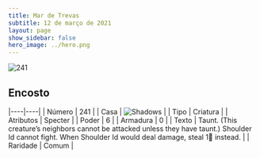 ```yaml
---
title: Mar de Trevas
subtitle: 12 de março de 2021
layout: page
show_sidebar: false
hero_image: ../hero.png
---
```


![241](https://cdn.keyforgegame.com/media/card_front/pt/496_241_35MXF3FCX57C_pt.png)

## Encosto

|----|----|
| Número | 241 |
| Casa | ![Shadows](https://archonarcana.com/images/thumb/e/ee/Shadows.png/22px-Shadows.png "Sombras") |
| Tipo | Criatura |
| Atributos | Specter |
| Poder | 6 |
| Armadura | 0 |
| Texto | Taunt. (This creature’s neighbors cannot be attacked unless they have taunt.)  Shoulder Id cannot fight.  When Shoulder Id would deal damage, steal 1 instead. |
| Raridade | Comum |
